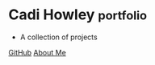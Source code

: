 # Cadi Howley <small>portfolio</small>

- A collection of projects

[GitHub](https://github.com/cadihowley)
[About Me](../README.md)


